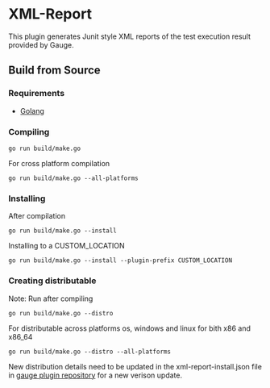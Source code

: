 # XML-Report

This plugin generates Junit style XML reports of the test execution result provided by Gauge.

Build from Source
-----------------

### Requirements
* [Golang](http://golang.org/)

### Compiling

````
go run build/make.go
````

For cross platform compilation

````
go run build/make.go --all-platforms
````

### Installing
After compilation

````
go run build/make.go --install
````

Installing to a CUSTOM_LOCATION

````
go run build/make.go --install --plugin-prefix CUSTOM_LOCATION
````

### Creating distributable

Note: Run after compiling

````
go run build/make.go --distro
````

For distributable across platforms os, windows and linux for bith x86 and x86_64

````
go run build/make.go --distro --all-platforms
````

New distribution details need to be updated in the xml-report-install.json file in  [gauge plugin repository](https://github.com/getgauge/gauge-repository) for a new verison update.
